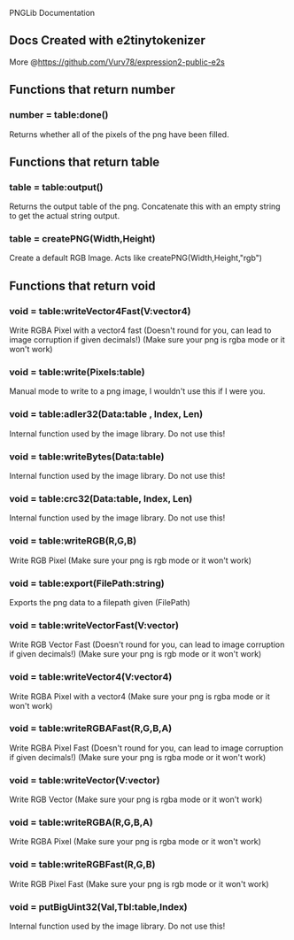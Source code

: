 PNGLib Documentation
## Docs Created with e2tinytokenizer
More @https://github.com/Vurv78/expression2-public-e2s

## Functions that return **number**

### number = table:done()
 Returns whether all of the pixels of the png have been filled.

## Functions that return **table**

### table = table:output()
 Returns the output table of the png. Concatenate this with an empty string to get the actual string output.
### table = createPNG(Width,Height)
 Create a default RGB Image. Acts like createPNG(Width,Height,"rgb")

## Functions that return **void**

### void = table:writeVector4Fast(V:vector4)
 Write RGBA Pixel with a vector4 fast (Doesn't round for you, can lead to image corruption if given decimals!) (Make sure your png is rgba mode or it won't work)
### void = table:write(Pixels:table)
 Manual mode to write to a png image, I wouldn't use this if I were you.
### void = table:adler32(Data:table , Index, Len)
 Internal function used by the image library. Do not use this!
### void = table:writeBytes(Data:table)
 Internal function used by the image library. Do not use this!
### void = table:crc32(Data:table, Index, Len)
 Internal function used by the image library. Do not use this!
### void = table:writeRGB(R,G,B)
 Write RGB Pixel (Make sure your png is rgb mode or it won't work)
### void = table:export(FilePath:string)
 Exports the png data to a filepath given (FilePath)
### void = table:writeVectorFast(V:vector)
 Write RGB Vector Fast (Doesn't round for you, can lead to image corruption if given decimals!) (Make sure your png is rgb mode or it won't work)
### void = table:writeVector4(V:vector4)
 Write RGBA Pixel with a vector4 (Make sure your png is rgba mode or it won't work)
### void = table:writeRGBAFast(R,G,B,A)
 Write RGBA Pixel Fast (Doesn't round for you, can lead to image corruption if given decimals!) (Make sure your png is rgba mode or it won't work)
### void = table:writeVector(V:vector)
 Write RGB Vector (Make sure your png is rgba mode or it won't work)
### void = table:writeRGBA(R,G,B,A)
 Write RGBA Pixel (Make sure your png is rgba mode or it won't work)
### void = table:writeRGBFast(R,G,B)
 Write RGB Pixel Fast (Make sure your png is rgb mode or it won't work)
### void = putBigUint32(Val,Tbl:table,Index)
 Internal function used by the image library. Do not use this!
